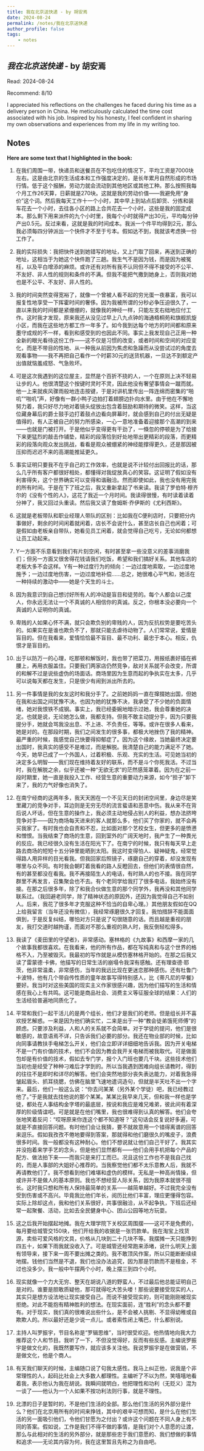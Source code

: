 ```yaml
---
title: 我在北京送快递 - by 胡安焉
date: 2024-08-24
permalink: /notes/我在北京送快递
author_profile: false
tags:
    - notes
---
```


## *我在北京送快递* - by 胡安焉

Read: 2024-08-24

Recommend: 8/10

I appreciated his reflections on the challenges he faced during his time as a delivery person in China. He meticulously calculated the time cost associated with his job. Inspired by his honesty, I feel confident in sharing my own observations and experiences from my life in my writing too.

## Notes

**Here are some text that I highlighted in the book:** 

1. 在我们周围一带，快递员和送餐员在不包吃住的情况下，平均工资是7000块左右。这是由北京的生活成本和工作强度决定的，是长年累月自然形成的市场行情。低于这个报酬，劳动力就会流动到其他地区或其他工种。那么按照我每个月工作26天算，日薪就是270块。这就是我的劳动价值——我避免用“身价”这个词。然后我每天工作十一个小时，其中早上到站点后卸货、分拣和装车花去一个小时，去往各小区的路上合共花去一个小时，这些是我的固定成本。那么剩下用来派件的九个小时里，我每个小时就得产出30元，平均每分钟产出0.5元。反过来看，这就是我的时间成本。我派一个件平均得到2元，那么我必须每四分钟派出一个快件才不至于亏本。假如达不到，我就该考虑换一份工作了。

1. 我的实际损失：我把快件送到她错写的地址，又上门取了回来，再送到正确的地址，这相当于为她这个快件跑了三趟。我生气不是因为钱，而是因为被冤枉，以及平白增添的麻烦。或许还有对所有我不认同但不得不接受的不公平、不友好、非人性的规则和条件的不满。但我不能把气撒到她身上，否则我对她也是不公平、不友好、非人性的。

1. 我的时间突然变得宽裕了，就像一个曾被人看不起的穷光蛋一夜暴富，我可以报复性地享受一下挥霍时间的奢侈。因为我被所谓的分秒必争压迫很久了，一直以来我的时间都是紧绷绷的，就像我的神经一样，只能左支右绌地应付工作。这时我才发现，原来我还从没见过早上八九点钟的海通梧桐苑和旗舰凯旋小区，而我在这些地方都工作一年多了。如今我到达每个地方的时间都和原来墨守成规的不一样，看到和感受到的也因此不同。事实上我发现自己正用一种全新的眼光看待这份工作——这不仅是习惯的改变，或者时间和空间的对应变化，而是不带目的性地、从一种我从前因为焦虑和急躁而从没尝试过的角度去观看事物——我不再把自己看作一个时薪30元的送货机器，一旦达不到额定产出值就恼羞成怒、气急败坏。

1. 可是这次我遇到的这位屋主，显然是个百折不挠的人，一个在原则上决不轻易让步的人。他很清楚这个按键时灵时不灵，因此他没有奢望事情会一蹴而就。他一上来就疾风骤雨般地连击按键，于是对讲机里传出一阵连绵而密集的“啪叽”“啪叽”声，好像有一群小鸭子边拍打着翅膀边扑向水里。由于他在不懈地努力着，我只好尽力地对着镜头绽放出包含着鼓励和期待的微笑。这样，当这位藏身幕后的爵士鼓手边打着鼓点边看向屏幕时，就会感到自己的付出无疑是值得的，有人正被自己的努力所感染，一心一意地准备着迎接那个高潮的到来——也就是门被打开。于是他似乎变得更有干劲了，一倏忽的停顿是为了给接下来更猛烈的敲击作铺垫，精彩的段落恰到好处地带出更精彩的段落，而更精彩的段落向观众发出挑战，看看是观众被绷紧的神经能撑得更久，还是那因被压抑而迟迟不来的高潮能推延更久。

1. 事实证明只要我不在乎自己的工作效率，也就是说不计较付出回报比的话，那么几乎所有客户都很好相处，都懂得对我绽放真心的笑容。这证明了假如没有利害得失，这个世界确实可以变得和谐融洽。然而即使如此，我也没有用完我的所有时间。于是在下了班之后，我又重新拿起了书来读。我读了罗伯特·穆齐尔的《没有个性的人》，这花了我近一个月时间。我读得很慢，有时读着读着分神了，我又回过头重读。然后我又读了詹姆斯·乔伊斯的《尤利西斯》。

1. 这就是老板带队和职业经理人带队的区别：比如我在C便利店时，只要把分内事做好，剩余的时间闲着就闲着，店长不会说什么，甚至店长自己也闲着；可是假如由老板亲自带队，她看见员工闲着，就会觉得自己吃亏，无论如何都想让员工动起来。

1. Y一方面不乐意看到我们有片刻空闲，有时甚至拿一些没意义的差事消磨我们；但另一方面又很舍得花钱请我们吃饭，希望和我们搞好关系。其他车店的老板大多不会这样。Y有一种过度行为的倾向：一边过度地索取，一边过度地施予；一边过度地伤害，一边过度地补偿……总之，她很难心平气和，她活在一种持续的激动中——她是个天生的斗士。

1. 因为我意识到自己想讨好所有人的冲动是盲目和徒劳的。每个人都会以己度人，你永远无法让一个不真诚的人相信你的真诚。反之，你根本没必要向一个真诚的人证明你的真诚。

1. 卑贱的人如果心怀不满，就只会欺负别的卑贱的人，因为反抗权势是要吃苦头的。如果实在是谁也欺负不了，那就只能去虐待动物了。人们常常说，爱情是盲目的。但在我看来，爱情恰恰最不盲目、最不功利、最忠于本心。相反，仇恨才是盲目的。

1. 出于以防万一的心理，吃那顿和解饭时，我也带了把菜刀，用报纸裹好插在裤腰上，再用衣服盖住。只要我们两家店仍然竞争，敌对关系就不会改变，所谓的和解不过是说些虚伪的场面话。商场里因为生意而起的争执实在太多，几乎可以说每天都在发生，只是很少有闹到派出所去的。

1. 另一件事情是我的女友这时和我分手了。之前她妈妈一直在撺掇她出国，但她在我和出国之间犹豫不决。也因为她的犹豫不决，我承受了不少她的负面情绪，她对我恨铁不成钢。事实上，我已经委婉地暗示过她，我会尊重她的决定。也就是说，无论她怎么做，我都支持。但我不敢主动提分手，因为只要我提分手，她就会骂我没出息、不上进、不负责任，等等。或许在很多人看来，她是对的。在那段时期，我们之间发生的很多事，都极大地挫伤了我的精神。最严重的时候，我感觉自己快要得抑郁症了。因为这个缘故，当她最终决定要出国时，我真实的感受不是难过，而是解脱。我清楚自己的能力满足不了她。今天，她早已成了一个外国人，过着积极、乐观、充实的生活。可见她当初的决定多么明智——我们现在维持着友好的联系，而不是斗个你死我活。不过当时，我在解脱之余，似乎还被一种“无欲无求”的茫然感笼罩着。因为在之前一段时期里，她一直是我投入工作、经营生意的重要动力来源，如今“担子”卸下来了，我的力气好像也消失了。

1. 在南宁经商的这两年多，我天天困在一个不见天日的封闭空间里，身边尽是笑里藏刀的竞争对手，耳边则是无穷无尽的流言蜚语和恶意中伤。我从来不在背后说人坏话，但在生意的操作上，我必须主动地侵占别人的利益，想办法挤垮竞争对手——因为商场每天进来的客人就那么多，他们买了你家的，就不会再买我家了。有时我也会自责和不忍，比如面对那个艺校女生，但更多的是愤懑和憎恨。当我结束了商场的生意，回到室外的广阔天地时，我产生了一种畏光的反应。我已经很久没有生活在阳光下了。在南宁的时候，我只有每天早上走路去商场的短短十五分钟里能晒到太阳。我这时变得怕人、疑神疑鬼，经常觉得路人用异样的目光看我。但我回家后照镜子，琢磨自己的穿着，却没发现有哪里与众不同。有时我会朝盯着我看的路人反瞪回去，但他们的表情很自然，有的甚至都没在看我。我不再接陌生人的电话，有时熟人的也不接。我在同学群里不再发言，召集聚会也不去。有个老同学给我打了很多电话，我始终没有接。在那之后很多年，除了和我合伙做生意的那个同学外，我再没和其他同学联系过。（我回避老同学，除了精神状态的原因外，还因为我觉得自己不如别人。后来，我花了很多年才克服这种不恰当的自卑心理。）其他朋友假如在QQ上给我留言（当年还没有微信），我经常琢磨很久才回复。我怕措辞不能面面俱到，于是反复纠结，哪怕对方只是说了句很随意的话。而且越是重视的朋友，我打交道时越拘谨，而面对不那么重视的熟人时，我反倒轻松得多。

1. 我读了《麦田里的守望者》，非常感动。塞林格的《九故事》和西摩一家的几个故事我都很喜欢。在我看来，他的所有作品，都在写纯真和与这个世界的格格不入，乃至被毁灭。我最初的写作就是从模仿塞林格开始的。在那之后我又读了雷蒙德·卡佛，他描写的日常生活的崩塌令我深有感触。还有理查德·耶茨，他非常温柔，非常感伤，当年的我远比现在更迷恋那种感伤。还有杜鲁门·卡波特，他有几个带自传性质的童年故事写得特别感人，比《蒂凡尼的早餐》要好。我当时对这些美国的现实主义作家很感兴趣，因为他们描写的生活和情感在我心上有共鸣。这可能是商品社会、消费主义等征服全球的结果：人们的生活经验普遍地同质化了。

1. 平常和我们一起干活儿的是两个组长，他们才是我们的老师。但是组长并不喜欢授艺解惑。一来是因为他们确实忙，二来是出于一种“教会徒弟饿死师傅”的顾虑。只要涉及利益，人和人的关系就不会简单。对于学徒的提问，他们是很敏感的，故意语焉不详，只告诉我们必要的部分。我还在物业部的时候，比如向同事请教扶手电梯怎么开关，他们会立即详详细细地告诉我。因为开关电梯不是一门有价值的技术，他们不会因为教会我开关电梯而被我取代。可是做面包却是有价值的技术，假如去专门学，报个入门班也要几千块。这些技术他们当初也是经受了种种刁难后才学到的。所以当我遇到困难向组长请教时，得到的往往不是即时和详尽的解答。他们会突然地部分丧失表达能力，对着我急得皱起眉头、抓耳挠腮，仿佛在脑里飞速地遣词造句，但就是半天吐不出一个字来。最后，他们一般这么说：“你去问某某（另外某个学徒）吧，我已经教过他了。”于是我就去找他说的那个某某。某某比我早来几天，但和我一样也是学徒，都处在人事结构金字塔的最底层，按说和我应是难兄难弟，彼此间有着深厚的阶级情谊吧。可是就是在他们嘴里，我也很难得到认真的解答。他们会夸张地笑着反问：“哎呀原来你连这个都不知道呀？”这句话会反复说好多遍，可就是不直接回答问题。有时他们会让我猜，要不就故意用一个错得离谱的回答来逗乐。假如我孜孜不倦地要得到答案，那就得和他们磨很久的嘴皮子，浪费很多时间。我一般都没有这种耐心。他们不想说就让他们自己干好了。我其实并没抱着来学手艺的念头，但是他们显然都有——他们会用手机把每个产品的配方、做法拍下来——而我只是来打工而已。况且这份工作也不是我自己找的，而是人事部的大姐好心推荐的。当我察觉他们都不太乐意教人后，我就不再请教他们了。我不想看到他们难堪和虚伪的模样。无私是一种高尚情操，但或许并不是做人的基本原则。我也不想经营人际关系，因为我原本就很不擅长。这时我只想和所有人保持最简单的关系——越简单越好。不过我完全没有受到伤害或不高兴。毕竟我比他们年长，阅历比他们丰富，理应更懂得包容。实际上除却这点，我和他们关系很好，共事很融洽，从不起争执，下班后还经常一起聚餐、活动，比如去全民健身中心、团山公园等地方玩耍。

1. 这之后我开始摆起地摊。我在大理学院下关校区周围摆——这可不是免费的，每月要给城管交150块，他们开给我的收据是一张罚款单。我在淘宝上找货源，卖些可爱风格的文具，价格从几块到二十几块不等。我摆摊一天只能挣到四五十，如果下雨我就没收入了。可是城管还经常跑来添堵，说什么明天上面有领导来，接下来一周不要出摊之类的。我不敢顶风作案，所以只能断断续续地摆。钱他们当然是不退，我们也没办法追究，因为那是罚款而不是租金，不过也没多少。我一般中午摆两个小时，晚上摆三到四个小时。

1. 现实就像一个力大无穷、整天在胡说八道的野蛮人，不过最后他总能证明自己是对的。谁要是胆敢质疑他，那可就得吃大苦头喽！那些说要接受现实的人，其实只是想方设法地让现实接受自己。而说不接受现实的，则可能刚刚被现实拒绝。对此不能抱有精神胜利的想法。在现实面前，连“胜利”的念头都不要有。对于现实，我们真的很难说出些什么，是不会被人挑剔、不显得幼稚或自欺欺人的。所以最好还是少说一点儿。或者索性闭上嘴巴，什么都别说。

1. 主持人叫罗振宇，节目名称是“罗辑思维”，当时很受欢迎。他热情地向我大力推荐这个人和节目。我听了一下，不但没觉得好，反而有些反感。主编说罗振宇是做文化的，我既然要写作，就应该多关注他。我说罗振宇是在做营销，不是做文化，他是个商人。

1. 有天我们聊天的时候，主编随口说了句我太感性。我马上纠正他，说我是个非常理性的人，起码比社会上大多数人都理性。主编听了不以为然，笑嘻嘻地看着我，表示他认为我在胡说。我瞬间就明白，他把理性和功利（无贬义）混为一谈了——他认为一个人如果不按功利法则行事，就是不理性。

1. 北漂的日子是暂时的，不是他们生活的全部。那么他们生活的另外部分是什么？他们在北京用所有的时间来挣钱，其中的艰辛可想而知，是什么在他们生活的另一面吸引他们，令他们甘愿为之付出？或许这个问题在不同人身上有不同的答案。假如说，工作是我们不得不做的事情，是我们对个人意愿的让渡，那么与此相对的生活的另外部分，就是那些忠于我们意愿的、我们想做的事情和追求——无论其内容为何，我在这里暂且先称之为自由吧。

